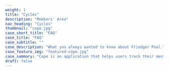 ```yaml
---
weight: 1
title: "Cycles"
description: "Members' Area"
nav_heading: "Cycles"
thumbnail: "cope.jpg"
case_short_title: "FAQ"
case_title: "FAQ"
case_subtitle: ""
case_description: "What you always wanted to know about Friedger Pool."
case_feature_img: "featured-cope.jpg"
case_summary: "Cope is an application that helps users track their mental health. Progress is measured through the use of a check-in system, calendar, medicine tracker and a summary dashboard. I created a minimum viable product for this application."
draft: false
---
```

